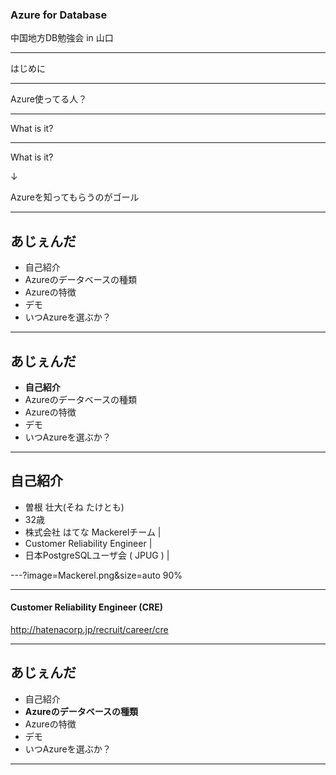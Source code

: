 ### Azure for Database
中国地方DB勉強会 in 山口

---

はじめに

---

Azure使ってる人？

---

What is it?

--- 

What is it?

↓

Azureを知ってもらうのがゴール

---

## あじぇんだ
- 自己紹介
- Azureのデータベースの種類
- Azureの特徴
- デモ
- いつAzureを選ぶか？

---

## あじぇんだ
- **自己紹介**
- Azureのデータベースの種類
- Azureの特徴
- デモ
- いつAzureを選ぶか？

---

## 自己紹介
- 曽根 壮大(そね たけとも)
- 32歳
- 株式会社 はてな Mackerelチーム | 
- Customer Reliability Engineer | 
- 日本PostgreSQLユーザ会 ( JPUG ) | 

---?image=Mackerel.png&size=auto 90%

---

#### Customer Reliability Engineer (CRE)

http://hatenacorp.jp/recruit/career/cre

---

## あじぇんだ
- 自己紹介
- **Azureのデータベースの種類**
- Azureの特徴
- デモ
- いつAzureを選ぶか？

---
